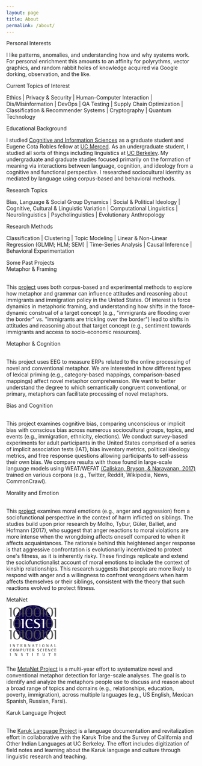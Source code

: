 ```yaml
---
layout: page
title: About
permalink: /about/
---
```


<div class='manual-container'>
<div class="manual-title">Personal Interests</div>
<div class="manual-content">
<p>I like patterns, anomalies, and understanding how and why systems work. For personal enrichment this amounts to an affinity for polyrythms, vector graphics, and random rabbit holes of knowledge acquired via Google dorking, observation, and the like.</p>
</div>
</div>

<div class='manual-container'>
<div class="manual-title">Current Topics of Interest</div>
<div class="manual-content">
<p class='wide'> Ethics | Privacy & Security | Human-Computer Interaction | Dis/Misinformation | DevOps | QA Testing | Supply Chain Optimization | Classification & Recommender Systems | Cryptography | Quantum Technology </p>
</div>
</div>

<div class='manual-container'>
<div class="manual-title">Educational Background</div>
<div class="manual-content">
<p>I studied <a href="http://cogsci.ucmerced.edu" target="_blank">Cognitive and Information Sciences</a> as a graduate student and Eugene Cota Robles fellow at <a href="https://s.hdnux.com/photos/21/12/47/4499926/3/920x920.jpg" target="_blank">UC Merced</a>. As an undergraduate student, I studied all sorts of things including linguistics at <a href='../media/images/uc-berkeley-campus.jpg' target="_blank">UC Berkeley</a>. My undergraduate and graduate studies focused primarily on the formation of meaning via interactions between language, cognition, and ideology from a cognitive and functional perspective. I researched sociocultural identity as mediated by language using corpus-based and behavioral methods.</p>
</div>
</div>

<div class='manual-container'>
<div class="manual-title">Research Topics</div>
<div class="manual-content"> 
<p class='wide'> Bias, Language & Social Group Dynamics | Social & Political Ideology | Cognitive, Cultural & Linguistic Variation | Computational Linguistics | Neurolinguistics | Psycholinguistics | Evolutionary Anthropology </p>
</div>
</div>

<div class='manual-container'>
<div class="manual-title">Research Methods</div>
<div class="manual-content"> 
<p class='wide'>Classification | Clustering | Topic Modeling | Linear & Non-Linear Regression (GLMM; HLM; SEM) | Time-Series Analysis | Causal Inference | Behavioral Experimentation </p>
</div>
</div>

<div class='manual-container'>
<div class="manual-title">Some Past Projects</div>

<div class='manual-grid'>
<div class="manual-content h-min item3">
<div class="manual-subtitle">Metaphor & Framing</div>
<div class='img big'><a href="https://sisu.ut.ee/sites/default/files/proovin/files/moorman.pdf" target="_blank">
<img id='framing'></a></div>
<div><p>This <a href='https://sisu.ut.ee/sites/default/files/proovin/files/moorman.pdf'>project</a> uses both corpus-based and experimental methods to explore how metaphor and grammar can influence attitudes and reasoning about immigrants and immigration policy in the United States. Of interest is force dynamics in metaphoric framing, and understanding how shifts in the force-dynamic construal of a target concept (e.g., "immigrants are flooding over the border" vs. "immigrants are trickling over the border") lead to shifts in attitudes and reasoning about that target concept (e.g., sentiment towards immigrants and access to socio-economic resources).</p></div>
</div>


<div class="manual-content h-min item4">
<div class="manual-subtitle">Metaphor & Cognition</div>
<div class='img big'><a href="http://neurocritic.blogspot.com/2006/12/positive-voltage-does-not-equal.html" target="_blank"><img id="eeg"></a></div>
<div><p>This project uses EEG to measure ERPs related to the online processing of novel and conventional metaphor. We are interested in how different types of lexical priming (e.g., category-based mappings, comparison-based mappings) affect novel metaphor comprehension. We want to better understand the degree to which semantically congruent conventional, or primary, metaphors can facilitate processing of novel metaphors.</p></div>
</div>

<div class="manual-content h-min item5">
<div class="manual-subtitle">Bias and Cognition</div>
<div class='img big'><a href="https://scenechange.co.uk/wp-content/uploads/bfi_thumb/cognitive-bias-scene-change-36lv20npcnknboxxqv8ave.jpg" target="_blank">
<img id='bias'></a></div>
<div><p>This project examines cognitive bias, comparing unconscious or implicit bias with conscious bias across numerous sociocultural groups, topics, and events (e.g., immigration, ethnicity, elections). We conduct survey-based experiments for adult participants in the United States comprised of a series of implicit association tests (IAT), bias inventory metrics, political ideology metrics, and free response questions allowing participants to self-assess their own bias. We compare results with those found in large-scale language models using WEAT/WEFAT <a href='https://doi.org/10.1126/science.aal4230'>(Caliskan, Bryson, & Narayanan, 2017)</a> trained on various corpora (e.g., Twitter, Reddit, Wikipedia, News, CommonCrawl).</p></div>
</div>

<div class="manual-content h-min item6">
<div class="manual-subtitle">Morality and Emotion</div>
<div class='img'><a href="https://pubmed.ncbi.nlm.nih.gov/31829720/" target="_blank">
<img id='emotion'></a></div>
<div><p>This <a href='https://pubmed.ncbi.nlm.nih.gov/31829720/'>project</a> examines moral emotions (e.g., anger and aggression) from a sociofunctional perspective in the context of harm inflicted on siblings. The studies build upon prior research by Molho, Tybur, Güler, Balliet, and Hofmann (2017), who suggest that anger reactions to moral violations are more intense when the wrongdoing affects oneself compared to when it affects acquaintances. The rationale behind this heightened anger response is that aggressive confrontation is evolutionarily incentivized to protect one's fitness, as it is inherently risky. These findings replicate and extend the sociofunctionalist account of moral emotions to include the context of kinship relationships. This research suggests that people are more likely to respond with anger and a willingness to confront wrongdoers when harm affects themselves or their siblings, consistent with the theory that such reactions evolved to protect fitness.</p></div>
</div>


<div class="manual-content h-min item1">
<div class="manual-subtitle">MetaNet</div>
<div class='img'><a href="https://metaphor.icsi.berkeley.edu/pub/en/index.php/MetaNet_Metaphor_Wiki" target="_blank"><img src='/media/images/metanet_icsi.png' alt='icsi' height='150px' width='140px;'></a></div>
<div><p>The <a href="https://metanet.icsi.berkeley.edu/metanet/" target="_blank">MetaNet Project</a>
 is a multi-year effort to systematize novel and conventional metaphor detection for large-scale analyses. The goal is to identify and analyze the metaphors people use to discuss and reason about a broad range of topics and domains (e.g., relationships, education, poverty, immigration), across multiple languages (e.g., US English, Mexican Spanish, Russian, Farsi).
</p></div>
</div>

<div class="manual-content h-min item2">
<div class="manual-subtitle">Karuk Language Project</div>
<div class='img'><a href="https://linguistics.berkeley.edu/~karuk/index.php" target="_blank"><img id='karuk'></a></div>
<div><p>The <a href="http://linguistics.berkeley.edu/~karuk/resources.php" target="_blank">Karuk Language Project</a> is a language documentation and revitalization effort in collaborative with the Karuk Tribe and the Survey of California and Other Indian Languages at UC Berkeley. The effort includes digitization of field notes and learning about the Karuk language and culture through linguistic research and teaching.</p></div>
</div>
</div>
</div>


